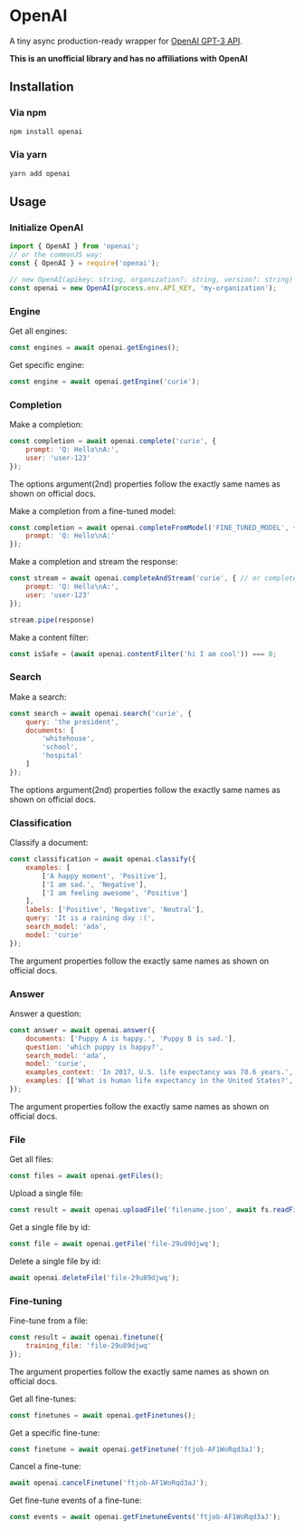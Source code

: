 # OpenAI

A tiny async production-ready wrapper for [OpenAI GPT-3 API](https://beta.openai.com/docs/api-reference/introduction).

**This is an unofficial library and has no affiliations with OpenAI**

## Installation

### Via npm

```sh
npm install openai
```

### Via yarn

```sh
yarn add openai
```

## Usage

### Initialize OpenAI

```js
import { OpenAI } from 'openai';
// or the commonJS way:
const { OpenAI } = require('openai');

// new OpenAI(apikey: string, organization?: string, version?: string)
const openai = new OpenAI(process.env.API_KEY, 'my-organization');
```

### Engine

Get all engines:

```js
const engines = await openai.getEngines();
```

Get specific engine:

```js
const engine = await openai.getEngine('curie');
```

### Completion

Make a completion:

```js
const completion = await openai.complete('curie', {
    prompt: 'Q: Hello\nA:',
    user: 'user-123'
});
```

The options argument(2nd) properties follow the exactly same names as shown on official docs.

Make a completion from a fine-tuned model:

```js
const completion = await openai.completeFromModel('FINE_TUNED_MODEL', {
    prompt: 'Q: Hello\nA:'
});
```

Make a completion and stream the response:

```js
const stream = await openai.completeAndStream('curie', { // or completeFromModelAndStream
    prompt: 'Q: Hello\nA:',
    user: 'user-123'
});

stream.pipe(response)
```

Make a content filter:

```js
const isSafe = (await openai.contentFilter('hi I am cool')) === 0;
```

### Search

Make a search:

```js
const search = await openai.search('curie', {
    query: 'the president',
    documents: [
        'whitehouse',
        'school',
        'hospital'
    ]
});
```

The options argument(2nd) properties follow the exactly same names as shown on official docs.

### Classification

Classify a document:

```js
const classification = await openai.classify({
    examples: [
        ['A happy moment', 'Positive'],
        ['I am sad.', 'Negative'],
        ['I am feeling awesome', 'Positive']
    ],
    labels: ['Positive', 'Negative', 'Neutral'],
    query: 'It is a raining day :(',
    search_model: 'ada',
    model: 'curie'
});
```

The argument properties follow the exactly same names as shown on official docs.

### Answer

Answer a question:

```js
const answer = await openai.answer({
    documents: ['Puppy A is happy.', 'Puppy B is sad.'],
    question: 'which puppy is happy?',
    search_model: 'ada',
    model: 'curie',
    examples_context: 'In 2017, U.S. life expectancy was 78.6 years.',
    examples: [['What is human life expectancy in the United States?','78 years.']],
});
```

The argument properties follow the exactly same names as shown on official docs.

### File

Get all files:

```js
const files = await openai.getFiles();
```

Upload a single file:

```js
const result = await openai.uploadFile('filename.json', await fs.readFileSync('somefile.json'), 'fine-tune');
```

Get a single file by id:

```js
const file = await openai.getFile('file-29u89djwq');
```

Delete a single file by id:

```js
await openai.deleteFile('file-29u89djwq');
```

### Fine-tuning

Fine-tune from a file:

```js
const result = await openai.finetune({
    training_file: 'file-29u89djwq'
});
```

The argument properties follow the exactly same names as shown on official docs.

Get all fine-tunes:

```js
const finetunes = await openai.getFinetunes();
```

Get a specific fine-tune:

```js
const finetune = await openai.getFinetune('ftjob-AF1WoRqd3aJ');
```

Cancel a fine-tune:

```js
await openai.cancelFinetune('ftjob-AF1WoRqd3aJ');
```

Get fine-tune events of a fine-tune:

```js
const events = await openai.getFinetuneEvents('ftjob-AF1WoRqd3aJ');
```
